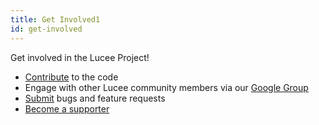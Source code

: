 ```yaml
---
title: Get Involved1
id: get-involved
---
```


Get involved in the Lucee Project!

* [Contribute](https://github.com/lucee/Lucee/) to the code
* Engage with other Lucee community members via our [Google Group](https://dev.lucee.org/)
* [Submit](https://luceeserver.atlassian.net/) bugs and feature requests
* [Become a supporter](http://lucee.org/supporters/become-a-supporter.html)